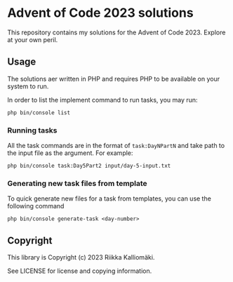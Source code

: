 # Advent of Code 2023 solutions

This repository contains my solutions for the Advent of Code 2023. Explore at
your own peril.

## Usage

The solutions aer written in PHP and requires PHP to be available on your
system to run.

In order to list the implement command to run tasks, you may run:

```shell
php bin/console list
```

### Running tasks

All the task commands are in the format of `task:DayNPartN` and take path to
the input file as the argument. For example:

```shell
php bin/console task:Day5Part2 input/day-5-input.txt
```

### Generating new task files from template

To quick generate new files for a task from templates, you can use the
following command

```shell
php bin/console generate-task <day-number>
```

## Copyright

This library is Copyright (c) 2023 Riikka Kalliomäki.

See LICENSE for license and copying information.

